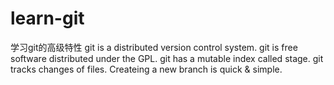 # learn-git
学习git的高级特性
git is a distributed version control system.
git is free software distributed under the GPL.
git has a mutable index called stage.
git tracks changes of files.
Createing a new branch is quick & simple.
